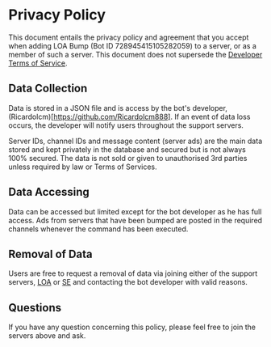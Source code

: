 # Privacy Policy

This document entails the privacy policy and agreement that you accept when adding LOA Bump (Bot ID 728945415105282059) to a server, or as a member of such a server. This document does not supersede the [Developer Terms of Service](https://discordapp.com/developers/docs/legal).

## Data Collection

Data is stored in a JSON file and is access by the bot's developer, (Ricardolcm)[https://github.com/Ricardolcm888]. If an event of data loss occurs, the developer will notify users throughout the support servers.

Server IDs, channel IDs and message content (server ads) are the main data stored and kept privately in the database and secured but is not always 100% secured. The data is not sold or given to unauthorised 3rd parties unless required by law or Terms of Services.

## Data Accessing

Data can be accessed but limited except for the bot developer as he has full access. Ads from servers that have been bumped are posted in the required channels whenever the command has been executed.

## Removal of Data

Users are free to request a removal of data via joining either of the support servers, [LOA](https://discord.gg/gpDcZfF) or [SE](https://discord.gg/VG46RjHqJm) and contacting the bot developer with valid reasons.

## Questions

If you have any question concerning this policy, please feel free to join the servers above and ask. 

